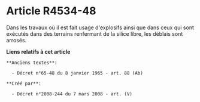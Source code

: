 # Article R4534-48

Dans les travaux où il est fait usage d'explosifs ainsi que dans ceux qui sont exécutés dans des terrains renfermant de la
silice libre, les déblais sont arrosés.

**Liens relatifs à cet article**

	**Anciens textes**:

	  - Décret n°65-48 du 8 janvier 1965 - art. 88 (Ab)

	**Créé par**:

	  - Décret n°2008-244 du 7 mars 2008 - art. (V)
